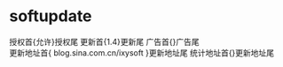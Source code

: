 # softupdate
授权首{允许}授权尾  更新首{1.4}更新尾  广告首{}广告尾  
更新地址首{ blog.sina.com.cn/ixysoft }更新地址尾
统计地址首{}更新地址尾
